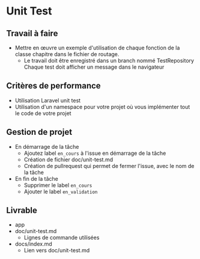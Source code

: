# Unit Test
## Travail à faire

- Mettre en œuvre un exemple d'utilisation de chaque fonction de la classe chapitre dans le fichier de routage. 
  - Le travail doit être enregistré dans un branch nommé TestRepository
Chaque test doit afficher un message dans le navigateur

## Critères de performance 

- Utilisation Laravel unit test
- Utilisation d'un namespace pour votre projet où vous implémenter tout le code de votre projet

## Gestion de projet 

- En démarrage de la tâche 
  - Ajoutez label `en_cours` à l'issue en démarrage de la tâche
  - Création de fichier doc/unit-test.md
  - Création de pullrequest qui permet de fermer l'issue, avec le nom de la tâche
- En fin de la tâche
  - Supprimer le label `en_cours`
  - Ajouter le label `en_validation`

## Livrable

- app
- doc/unit-test.md
  - Lignes de commande utilisées
- docs/index.md
  - Lien vers doc/unit-test.md